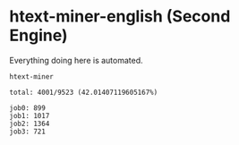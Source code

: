 # htext-miner-english (Second Engine)

Everything doing here is automated.

```
htext-miner

total: 4001/9523 (42.01407119605167%)

job0: 899
job1: 1017
job2: 1364
job3: 721
```